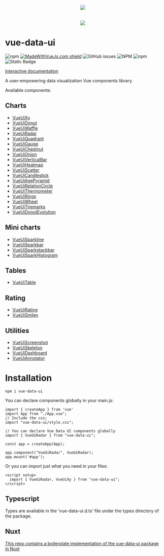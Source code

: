<p align="center">
    <a href="https://vue-data-ui.graphieros.com/"><img src="https://vue-data-ui.graphieros.com/vue-data-ui2.png"></a>
    <br>
    <br>
    <br>
    <a href="https://vue-data-ui.graphieros.com/"><img src="https://vue-data-ui.graphieros.com/vue-data-ui-showcase.png"></a>
</p>



# vue-data-ui
![npm](https://img.shields.io/npm/v/vue-data-ui)
[![MadeWithVueJs.com shield](https://madewithvuejs.com/storage/repo-shields/4526-shield.svg)](https://madewithvuejs.com/p/vue-data-ui/shield-link)
![GitHub issues](https://img.shields.io/github/issues/graphieros/vue-data-ui)
![NPM](https://img.shields.io/npm/l/vue-data-ui)
![npm](https://img.shields.io/npm/dt/vue-data-ui)
![Static Badge](https://img.shields.io/badge/components-29-green)

[Interactive documentation](https://vue-data-ui.graphieros.com/)

A user-empowering data visualization Vue components library.

Available components:

## Charts
- [VueUiXy](https://vue-data-ui.graphieros.com/docs#vue-ui-xy)
- [VueUiDonut](https://vue-data-ui.graphieros.com/docs#vue-ui-donut)
- [VueUiWaffle](https://vue-data-ui.graphieros.com/docs#vue-ui-waffle)
- [VueUiRadar](https://vue-data-ui.graphieros.com/docs#vue-ui-radar)
- [VueUiQuadrant](https://vue-data-ui.graphieros.com/docs#vue-ui-quadrant)
- [VueUiGauge](https://vue-data-ui.graphieros.com/docs#vue-ui-gauge)
- [VueUiChestnut](https://vue-data-ui.graphieros.com/docs#vue-ui-chestnut)
- [VueUiOnion](https://vue-data-ui.graphieros.com/docs#vue-ui-onion)
- [VueUiVerticalBar](https://vue-data-ui.graphieros.com/docs#vue-ui-vertical-bar)
- [VueUiHeatmap](https://vue-data-ui.graphieros.com/docs#vue-ui-heatmap)
- [VueUiScatter](https://vue-data-ui.graphieros.com/docs#vue-ui-scatter)
- [VueUiCandlestick](https://vue-data-ui.graphieros.com/docs#vue-ui-candlestick)
- [VueUiAgePyramid](https://vue-data-ui.graphieros.com/docs#vue-ui-age-pyramid)
- [VueUiRelationCircle](https://vue-data-ui.graphieros.com/docs#vue-ui-relation-circle)
- [VueUiThermometer](https://vue-data-ui.graphieros.com/docs#vue-ui-thermometer)
- [VueUiRings](https://vue-data-ui.graphieros.com/docs#vue-ui-rings)
- [VueUiWheel](https://vue-data-ui.graphieros.com/docs#vue-ui-wheel)
- [VueUiTiremarks](https://vue-data-ui.graphieros.com/docs#vue-ui-tiremarks)
- [VueUiDonutEvolution](https://vue-data-ui.graphieros.com/docs#vue-ui-donut-evolution)


## Mini charts
- [VueUiSparkline](https://vue-data-ui.graphieros.com/docs#vue-ui-sparkline)
- [VueUiSparkbar](https://vue-data-ui.graphieros.com/docs#vue-ui-sparkbar)
- [VueUiSparkstackbar](https://vue-data-ui.graphieros.com/docs#vue-ui-sparkstackbar)
- [VueUiSparkHistogram](https://vue-data-ui.graphieros.com/docs#vue-ui-sparkhistogram)

## Tables
- [VueUiTable](https://vue-data-ui.graphieros.com/docs#vue-ui-table)

## Rating
- [VueUiRating](https://vue-data-ui.graphieros.com/docs#vue-ui-rating)
- [VueUiSmiley](https://vue-data-ui.graphieros.com/docs#vue-ui-smiley)

## Utilities
- [VueUiScreenshot](https://vue-data-ui.graphieros.com/docs#vue-ui-screenshot)
- [VueUiSkeleton](https://vue-data-ui.graphieros.com/docs#vue-ui-skeleton)
- [VueUiDashboard](https://vue-data-ui.graphieros.com/docs#vue-ui-dashboard)
- [VueUiAnnotator](https://vue-data-ui.graphieros.com/docs#vue-ui-annotator)

# Installation
```
npm i vue-data-ui
```

You can declare components globally in your main.js:

```
import { createApp } from 'vue'
import App from "./App.vue";
// Include the css;
import "vue-data-ui/style.css";

// You can declare Vue Data UI components globally
import { VueUiRadar } from "vue-data-ui";

const app = createApp(App);

app.component("VueUiRadar", VueUiRadar);
app.mount('#app');
```

Or you can import just what you need in your files:

```
<script setup>
  import { VueUiRadar, VueUiXy } from "vue-data-ui";
</script>
```

## Typescript
Types are available in the 'vue-data-ui.d.ts' file under the types directory of the package.

## Nuxt
[This repo contains a boilerplate implementation of the vue-data-ui package in Nuxt](https://github.com/graphieros/vue-data-ui-nuxt)
